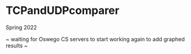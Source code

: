 # TCPandUDPcomparer
 Spring 2022
 
 ~ waiting for Oswego CS servers to start working again to add graphed results ~
